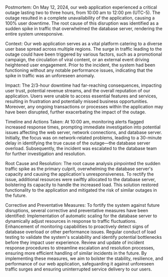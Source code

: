 Postmortem:
On May 12, 2024, our web application experienced a critical outage lasting two to three hours, from 10:00 am to 12:00 pm (UTC-5). The outage resulted in a complete unavailability of the application, causing a 100% user downtime. The root cause of this disruption was identified as a sudden spike in traffic that overwhelmed the database server, rendering the entire system unresponsive.
 
Context:
Our web application serves as a vital platform catering to a diverse user base spread across multiple regions. The surge in traffic leading to the outage could have been triggered by various factors, such as a promotional campaign, the circulation of viral content, or an external event driving heightened user engagement. Prior to the incident, the system had been functioning without any notable performance issues, indicating that the spike in traffic was an unforeseen anomaly.
 
Impact:
The 2/3-hour downtime had far-reaching consequences, impacting user trust, potential revenue streams, and the overall reputation of our application. Users were unable to access essential features and services, resulting in frustration and potentially missed business opportunities. Moreover, any ongoing transactions or processes within the application may have been disrupted, further exacerbating the impact of the outage.
 
Timeline and Actions Taken:
At 10:00 am, monitoring alerts flagged increased response times, prompting immediate investigation into potential issues affecting the web server, network connections, and database server. Initially, the focus was on network-related problems, leading to a 30-minute delay in identifying the true cause of the outage—the database server overload. Subsequently, the incident was escalated to the database team for further investigation and resolution.
 

Root Cause and Resolution:
The root cause analysis pinpointed the sudden traffic spike as the primary culprit, overwhelming the database server's capacity and causing the application's unresponsiveness. To rectify the issue, additional resources were swiftly allocated to the database server, bolstering its capacity to handle the increased load. This solution restored functionality to the application and mitigated the risk of similar outages in the future.
  
Corrective and Preventative Measures:
To fortify the system against future disruptions, several corrective and preventative measures have been identified:
Implementation of automatic scaling for the database server to dynamically adjust resources in response to traffic fluctuations.
Enhancement of monitoring capabilities to proactively detect signs of database overload or other performance issues.
Regular conduct of load testing to validate the system's scalability and identify potential bottlenecks before they impact user experience.
Review and update of incident response procedures to streamline escalation and resolution processes, ensuring more efficient handling of similar incidents in the future.
By implementing these measures, we aim to bolster the stability, resilience, and performance of our web application, safeguarding it against unforeseen traffic surges and ensuring uninterrupted service delivery to our users.







